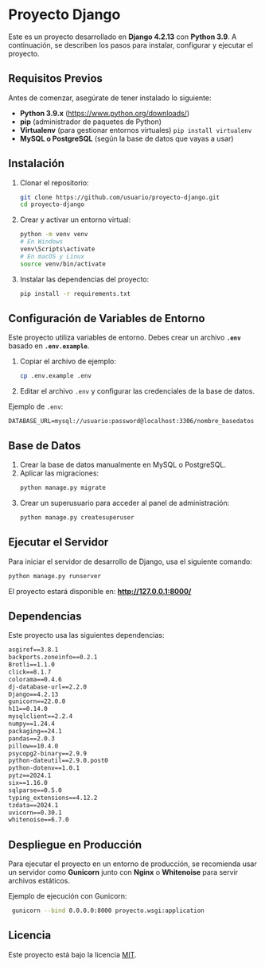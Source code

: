 # Proyecto Django

Este es un proyecto desarrollado en **Django 4.2.13** con **Python 3.9**. A continuación, se describen los pasos para instalar, configurar y ejecutar el proyecto.

## Requisitos Previos

Antes de comenzar, asegúrate de tener instalado lo siguiente:

- **Python 3.9.x** (https://www.python.org/downloads/)
- **pip** (administrador de paquetes de Python)
- **Virtualenv** (para gestionar entornos virtuales) `pip install virtualenv`
- **MySQL o PostgreSQL** (según la base de datos que vayas a usar)

## Instalación

1. Clonar el repositorio:
   ```sh
   git clone https://github.com/usuario/proyecto-django.git
   cd proyecto-django
   ```

2. Crear y activar un entorno virtual:
   ```sh
   python -m venv venv
   # En Windows
   venv\Scripts\activate
   # En macOS y Linux
   source venv/bin/activate
   ```

3. Instalar las dependencias del proyecto:
   ```sh
   pip install -r requirements.txt
   ```

## Configuración de Variables de Entorno

Este proyecto utiliza variables de entorno. Debes crear un archivo **`.env`** basado en **`.env.example`**.

1. Copiar el archivo de ejemplo:
   ```sh
   cp .env.example .env
   ```
2. Editar el archivo `.env` y configurar las credenciales de la base de datos.

Ejemplo de `.env`:
```env
DATABASE_URL=mysql://usuario:password@localhost:3306/nombre_basedatos
```

## Base de Datos

1. Crear la base de datos manualmente en MySQL o PostgreSQL.
2. Aplicar las migraciones:
   ```sh
   python manage.py migrate
   ```
3. Crear un superusuario para acceder al panel de administración:
   ```sh
   python manage.py createsuperuser
   ```

## Ejecutar el Servidor

Para iniciar el servidor de desarrollo de Django, usa el siguiente comando:
```sh
python manage.py runserver
```
El proyecto estará disponible en: **http://127.0.0.1:8000/**

## Dependencias

Este proyecto usa las siguientes dependencias:
```txt
asgiref==3.8.1
backports.zoneinfo==0.2.1
Brotli==1.1.0
click==8.1.7
colorama==0.4.6
dj-database-url==2.2.0
Django==4.2.13
gunicorn==22.0.0
h11==0.14.0
mysqlclient==2.2.4
numpy==1.24.4
packaging==24.1
pandas==2.0.3
pillow==10.4.0
psycopg2-binary==2.9.9
python-dateutil==2.9.0.post0
python-dotenv==1.0.1
pytz==2024.1
six==1.16.0
sqlparse==0.5.0
typing_extensions==4.12.2
tzdata==2024.1
uvicorn==0.30.1
whitenoise==6.7.0
```

## Despliegue en Producción

Para ejecutar el proyecto en un entorno de producción, se recomienda usar un servidor como **Gunicorn** junto con **Nginx** o **Whitenoise** para servir archivos estáticos.

Ejemplo de ejecución con Gunicorn:
```sh
 gunicorn --bind 0.0.0.0:8000 proyecto.wsgi:application
```

## Licencia

Este proyecto está bajo la licencia [MIT](LICENSE).


